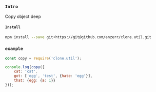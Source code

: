 
### `Intro`
Copy object deep

#### `Install`
``` bash
npm install --save git+https://git@github.com/anzerr/clone.util.git
```

### `example`
``` javascript
const copy = require('clone.util');

console.log(copy({
	cat: 'cat',
	got: ['egg', 'test', {hate: 'egg'}],
	that: {egg: {a: 1}}
}));
```
